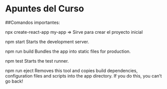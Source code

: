 # Apuntes del Curso

##Comandos importantes:

npx create-react-app my-app => Sirve para crear el proyecto inicial

npm start
    Starts the development server.

  npm run build
    Bundles the app into static files for production.

  npm test
    Starts the test runner.

  npm run eject
    Removes this tool and copies build dependencies, configuration files
    and scripts into the app directory. If you do this, you can’t go back!
